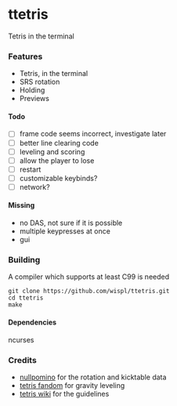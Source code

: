 # ttetris

Tetris in the terminal

### Features

* Tetris, in the terminal
* SRS rotation
* Holding
* Previews

#### Todo

- [ ] frame code seems incorrect, investigate later
- [ ] better line clearing code
- [ ] leveling and scoring
- [ ] allow the player to lose
- [ ] restart
- [ ] customizable keybinds?
- [ ] network?

#### Missing

* no DAS, not sure if it is possible
* multiple keypresses at once
* gui

### Building

A compiler which supports at least C99 is needed
```
git clone https://github.com/wispl/ttetris.git
cd ttetris
make
```

#### Dependencies

ncurses

### Credits

* [nullpomino](https://github.com/nullpomino/nullpomino) for the rotation and kicktable data
* [tetris fandom](https://tetris.fandom.com/wiki/Tetris_Worlds) for gravity leveling
* [tetris wiki](https://tetris.wiki/Tetris_Guideline) for the guidelines
